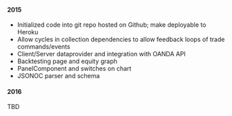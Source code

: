 
#### 2015

- Initialized code into git repo hosted on Github; make deployable to Heroku
- Allow cycles in collection dependencies to allow feedback loops of trade commands/events
- Client/Server dataprovider and integration with OANDA API
- Backtesting page and equity graph
- PanelComponent and switches on chart
- JSONOC parser and schema

#### 2016

TBD
